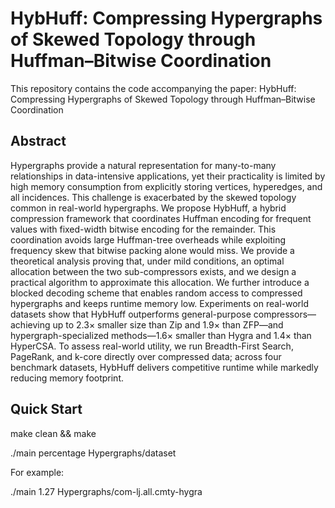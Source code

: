 # HybHuff: Compressing Hypergraphs of Skewed Topology through Huffman–Bitwise Coordination

This repository contains the code accompanying the paper:
HybHuff: Compressing Hypergraphs of Skewed Topology through Huffman–Bitwise Coordination

## Abstract

Hypergraphs provide a natural representation for many-to-many relationships in data-intensive applications, yet their practicality is limited by high memory consumption from explicitly storing vertices, hyperedges, and all incidences. This challenge is exacerbated by the skewed topology common in real-world hypergraphs. We propose HybHuff, a hybrid compression framework that coordinates Huffman encoding for frequent values with fixed-width bitwise encoding for the remainder. This coordination avoids large Huffman-tree overheads while exploiting frequency skew that bitwise packing alone would miss. We provide a theoretical analysis proving that, under mild conditions, an optimal allocation between the two sub-compressors exists, and we design a practical algorithm to approximate this allocation. We further introduce a blocked decoding scheme that enables random access to compressed hypergraphs and keeps runtime memory low. Experiments on real-world datasets show that HybHuff outperforms general-purpose compressors—achieving up to 2.3× smaller size than Zip and 1.9× than ZFP—and hypergraph-specialized methods—1.6× smaller than Hygra and 1.4× than HyperCSA. To assess real-world utility, we run Breadth-First Search, PageRank, and k-core directly over compressed data; across four benchmark datasets, HybHuff delivers competitive runtime while markedly reducing memory footprint.

## Quick Start
make clean && make

./main percentage Hypergraphs/dataset

For example:

./main 1.27 Hypergraphs/com-lj.all.cmty-hygra 
